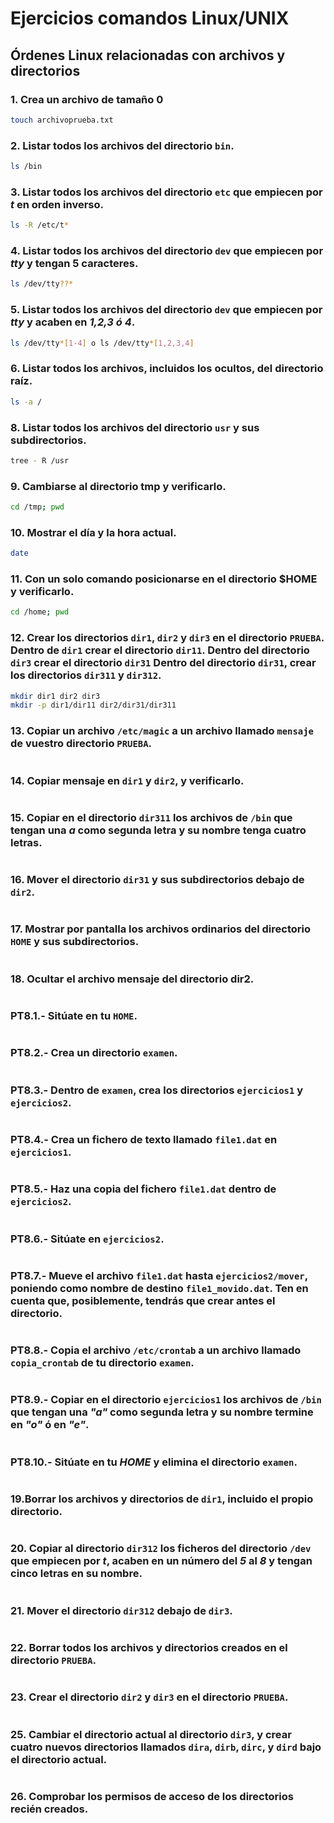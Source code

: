 # Ejercicios comandos Linux/UNIX

## Órdenes Linux relacionadas con archivos y directorios

### 1. Crea un archivo de tamaño 0

```bash
touch archivoprueba.txt

```

### 2. Listar todos los archivos del directorio `bin`.

```bash
ls /bin
```
  
### 3. Listar todos los archivos del directorio `etc` que empiecen por *t* en orden inverso.

```bash
ls -R /etc/t*
```

### 4. Listar todos los archivos del directorio `dev` que empiecen por *tty* y tengan 5 caracteres.

```bash
ls /dev/tty??*
```

### 5. Listar todos los archivos del directorio `dev` que empiecen por *tty* y acaben en *1,2,3 ó 4*.

```bash
ls /dev/tty*[1-4] o ls /dev/tty*[1,2,3,4]
```



### 6. Listar todos los archivos, incluidos los ocultos, del directorio raíz.

```bash
ls -a /
```


### 8. Listar todos los archivos del directorio `usr` y sus subdirectorios.

```bash
tree - R /usr
```

### 9. Cambiarse al directorio tmp y verificarlo.

```bash
cd /tmp; pwd 
```

### 10. Mostrar el día y la hora actual.

```bash
date
```

### 11. Con un solo comando posicionarse en el directorio $HOME y verificarlo.

```bash
cd /home; pwd
```

### 12. Crear los directorios `dir1`, `dir2` y `dir3` en el directorio `PRUEBA`. Dentro de `dir1` crear el directorio `dir11`. Dentro del directorio `dir3` crear el directorio `dir31` Dentro del directorio `dir31`, crear los directorios `dir311` y `dir312`.

```bash
mkdir dir1 dir2 dir3
mkdir -p dir1/dir11 dir2/dir31/dir311
```

### 13. Copiar un archivo `/etc/magic` a un archivo llamado `mensaje` de vuestro directorio `PRUEBA`.

```bash

```

### 14. Copiar mensaje en `dir1` y `dir2`, y verificarlo.

```bash

```

### 15. Copiar en el directorio `dir311` los archivos de `/bin` que tengan una *a* como segunda letra y su nombre tenga cuatro letras.

```bash

```

### 16. Mover el directorio `dir31` y sus subdirectorios debajo de `dir2`.

```bash

```

### 17. Mostrar por pantalla los archivos ordinarios del directorio `HOME` y sus subdirectorios.

```bash

```

### 18. Ocultar el archivo mensaje del directorio dir2.

```bash

```

### PT8.1.- Sitúate en tu `HOME`.

```bash

```

### PT8.2.- Crea un directorio `examen`.

```bash


```

### PT8.3.- Dentro de `examen`, crea los directorios `ejercicios1` y `ejercicios2`.

```bash

```

### PT8.4.- Crea un fichero de texto llamado `file1.dat` en `ejercicios1`.

```bash

```

### PT8.5.- Haz una copia del fichero `file1.dat` dentro de `ejercicios2`.

```bash

```

### PT8.6.- Sitúate en `ejercicios2`.

```bash

```

### PT8.7.- Mueve el archivo `file1.dat` hasta `ejercicios2/mover`, poniendo como nombre de destino `file1_movido.dat`. Ten en cuenta que, posiblemente, tendrás que crear antes el directorio.

```bash


```

### PT8.8.- Copia el archivo `/etc/crontab` a un archivo llamado `copia_crontab` de tu directorio `examen`.

```bash

```

### PT8.9.- Copiar en el directorio `ejercicios1` los archivos de `/bin` que tengan una *"a"* como segunda letra y su nombre termine en *"o"* ó en *"e"*.

```bash

```

### PT8.10.- Sitúate en tu *HOME* y elimina el directorio `examen`.

```bash

```


### 19.Borrar los archivos y directorios de `dir1`, incluido el propio directorio.

```bash

```

### 20. Copiar al directorio `dir312` los ficheros del directorio `/dev` que empiecen por *t*, acaben en un número del *5* al *8* y tengan cinco letras en su nombre.

```bash

```

### 21. Mover el directorio `dir312` debajo de `dir3`.

```bash

```

### 22. Borrar todos los archivos y directorios creados en el directorio `PRUEBA`.

```bash
```

### 23. Crear el directorio `dir2` y `dir3` en el directorio `PRUEBA`.

```bash

```



### 25. Cambiar el directorio actual al directorio `dir3`, y crear cuatro nuevos directorios llamados `dira`, `dirb`, `dirc`, y `dird` bajo el directorio actual.

```bash

```

### 26. Comprobar los permisos de acceso de los directorios recién creados.

```bash
```


